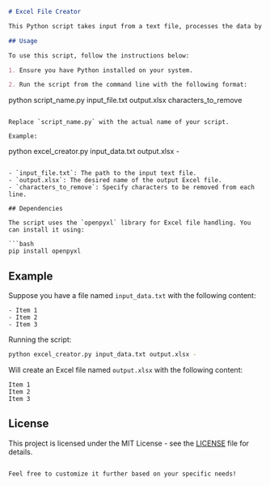 ```markdown
# Excel File Creator

This Python script takes input from a text file, processes the data by removing specified characters, and creates an Excel file with the cleaned data.

## Usage

To use this script, follow the instructions below:

1. Ensure you have Python installed on your system.

2. Run the script from the command line with the following format:
   ```
   python script_name.py input_file.txt output.xlsx characters_to_remove
   ```

   Replace `script_name.py` with the actual name of your script.

   Example:
   ```
   python excel_creator.py input_data.txt output.xlsx -
   ```

   - `input_file.txt`: The path to the input text file.
   - `output.xlsx`: The desired name of the output Excel file.
   - `characters_to_remove`: Specify characters to be removed from each line.

## Dependencies

The script uses the `openpyxl` library for Excel file handling. You can install it using:

```bash
pip install openpyxl
```

## Example

Suppose you have a file named `input_data.txt` with the following content:

```
- Item 1
- Item 2
- Item 3
```

Running the script:

```bash
python excel_creator.py input_data.txt output.xlsx -
```

Will create an Excel file named `output.xlsx` with the following content:

```
Item 1
Item 2
Item 3
```

## License

This project is licensed under the MIT License - see the [LICENSE](LICENSE) file for details.
```

Feel free to customize it further based on your specific needs!
